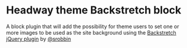 # Headway theme Backstretch block

A block plugin that will add the possibility for theme users to set one or more images to be used as the site background using the [Backstretch jQuery plugin](http://srobbin.com/jquery-plugins/backstretch/) by [@srobbin](https://twitter.com/intent/follow?original_referer=http%3A%2F%2Fsrobbin.com%2Fjquery-plugins%2Fbackstretch%2F&region=follow_link&screen_name=srobbin&tw_p=followbutton&variant=2.0)